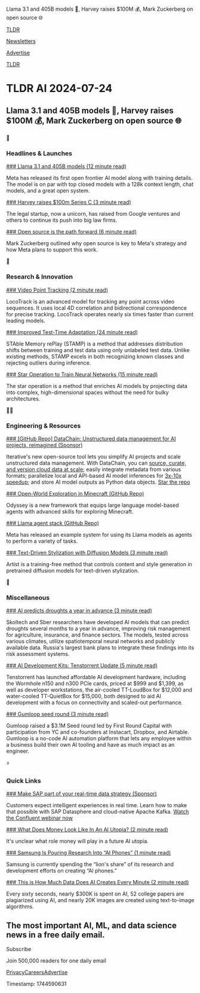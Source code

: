 Llama 3.1 and 405B models 🦙, Harvey raises $100M 💰, Mark Zuckerberg on open source 🌐

[TLDR](/)

[Newsletters](/newsletters)

[Advertise](https://advertise.tldr.tech/)

[TLDR](/)

# TLDR AI 2024-07-24

## Llama 3.1 and 405B models 🦙, Harvey raises $100M 💰, Mark Zuckerberg on open source 🌐

🚀

### Headlines & Launches

[### Llama 3.1 and 405B models (12 minute read)](https://ai.meta.com/blog/meta-llama-3-1/?utm_source=tldrai)

Meta has released its first open frontier AI model along with training details. The model is on par with top closed models with a 128k context length, chat models, and a great open system.

[### Harvey raises $100m Series C (3 minute read)](https://www.harvey.ai/blog/harvey-raises-series-c?utm_source=tldrai)

The legal startup, now a unicorn, has raised from Google ventures and others to continue its push into big law firms.

[### Open source is the path forward (6 minute read)](https://about.fb.com/news/2024/07/open-source-ai-is-the-path-forward/?utm_source=tldrai)

Mark Zuckerberg outlined why open source is key to Meta's strategy and how Meta plans to support this work.

🧠

### Research & Innovation

[### Video Point Tracking (2 minute read)](https://ku-cvlab.github.io/locotrack/?utm_source=tldrai)

LocoTrack is an advanced model for tracking any point across video sequences. It uses local 4D correlation and bidirectional correspondence for precise tracking. LocoTrack operates nearly six times faster than current leading models.

[### Improved Test-Time Adaptation (24 minute read)](https://arxiv.org/abs/2407.15773v1?utm_source=tldrai)

STAble Memory rePlay (STAMP) is a method that addresses distribution shifts between training and test data using only unlabeled test data. Unlike existing methods, STAMP excels in both recognizing known classes and rejecting outliers during inference.

[### Star Operation to Train Neural Networks (15 minute read)](https://arxiv.org/abs/2403.19967v1?utm_source=tldrai)

The star operation is a method that enriches AI models by projecting data into complex, high-dimensional spaces without the need for bulky architectures.

👨‍💻

### Engineering & Resources

[### [GitHub Repo] DataChain: Unstructured data management for AI projects, reimagined (Sponsor)](https://github.com/iterative/datachain?utm_medium=newsletter&amp;utm_source=tldr-ai&amp;utm_campaign=20240724)

Iterative's new open-source tool lets you simplify AI projects and scale unstructured data management. With DataChain, you can [source, curate, and version cloud data at scale](https://github.com/iterative/datachain?utm_medium=newsletter&utm_source=tldr-ai&utm_campaign=20240724); easily integrate metadata from various formats; parallelize local and API-based AI model inferences for [3x-10x speedup](https://github.com/iterative/datachain?utm_medium=newsletter&utm_source=tldr-ai&utm_campaign=20240724); and store AI model outputs as Python data objects. [Star the repo](https://github.com/iterative/datachain?utm_medium=newsletter&utm_source=tldr-ai&utm_campaign=20240724)

[### Open-World Exploration in Minecraft (GitHub Repo)](https://github.com/zju-vipa/Odyssey?utm_source=tldrai)

Odyssey is a new framework that equips large language model-based agents with advanced skills for exploring Minecraft.

[### Llama agent stack (GitHub Repo)](https://github.com/meta-llama/llama-agentic-system?utm_source=tldrai)

Meta has released an example system for using its Llama models as agents to perform a variety of tasks.

[### Text-Driven Stylization with Diffusion Models (3 minute read)](https://diffusionartist.github.io/?utm_source=tldrai)

Artist is a training-free method that controls content and style generation in pretrained diffusion models for text-driven stylization.

🎁

### Miscellaneous

[### AI predicts droughts a year in advance (3 minute read)](https://www.preventionweb.net/news/ai-predicts-droughts-year-advance?utm_source=tldrai)

Skoltech and Sber researchers have developed AI models that can predict droughts several months to a year in advance, improving risk management for agriculture, insurance, and finance sectors. The models, tested across various climates, utilize spatiotemporal neural networks and publicly available data. Russia's largest bank plans to integrate these findings into its risk assessment systems.

[### AI Development Kits: Tenstorrent Update (5 minute read)](https://morethanmoore.substack.com/p/ai-development-kits-tenstorrent-update?utm_source=tldrai)

Tenstorrent has launched affordable AI development hardware, including the Wormhole n150 and n300 PCIe cards, priced at $999 and $1,399, as well as developer workstations, the air-cooled TT-LoudBox for $12,000 and water-cooled TT-QuietBox for $15,000, both designed to aid AI development with a focus on connectivity and scaled-out performance.

[### Gumloop seed round (3 minute read)](https://blog.gumloop.com/seed-round/?utm_source=tldrai)

Gumloop raised a $3.1M Seed round led by First Round Capital with participation from YC and co-founders at Instacart, Dropbox, and Airtable. Gumloop is a no-code AI automation platform that lets any employee within a business build their own AI tooling and have as much impact as an engineer.

⚡️

### Quick Links

[### Make SAP part of your real-time data strategy (Sponsor)](https://www.confluent.io/resources/online-talk/real-time-customer-experiences-sap-data-streaming/?utm_medium=newsletter&amp;utm_source=tldr-ai&amp;utm_campaign=20240724)

Customers expect intelligent experiences in real time. Learn how to make that possible with SAP Datasphere and cloud-native Apache Kafka. [Watch the Confluent webinar now](https://www.confluent.io/resources/online-talk/real-time-customer-experiences-sap-data-streaming/?utm_medium=newsletter&utm_source=tldr-ai&utm_campaign=20240724)

[### What Does Money Look Like In An AI Utopia? (2 minute read)](https://stovetop.substack.com/p/what-does-money-look-like-in-an-ai?utm_source=tldrai)

It's unclear what role money will play in a future AI utopia.

[### Samsung Is Pouring Research Into “AI Phones” (1 minute read)](https://9to5google.com/2024/07/23/samsung-ai-phones-report/?utm_source=tldrai)

Samsung is currently spending the “lion's share” of its research and development efforts on creating “AI phones.”

[### This is How Much Data Does AI Creates Every Minute (2 minute read)](https://www.domo.com/learn/infographic/data-never-sleeps-ai-edition?utm_source=tldrai)

Every sixty seconds, nearly $300K is spent on AI, 52 college papers are plagiarized using AI, and nearly 20K images are created using text-to-image algorithms.

## The most important AI, ML, and data science news in a free daily email.

Subscribe

Join 500,000 readers for one daily email

[Privacy](/privacy)[Careers](https://jobs.ashbyhq.com/tldr.tech)[Advertise](/ai/advertise)

Timestamp: 1744590631